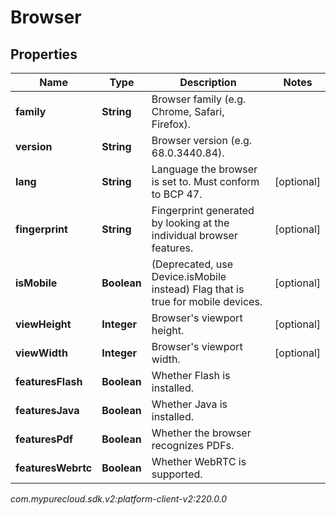 # Browser


## Properties

| Name | Type | Description | Notes |
| ------------ | ------------- | ------------- | ------------- |
| **family** | **String** | Browser family (e.g. Chrome, Safari, Firefox). |  |
| **version** | **String** | Browser version (e.g. 68.0.3440.84). |  |
| **lang** | **String** | Language the browser is set to. Must conform to BCP 47. |  [optional] |
| **fingerprint** | **String** | Fingerprint generated by looking at the individual browser features. |  [optional] |
| **isMobile** | **Boolean** | (Deprecated, use Device.isMobile instead) Flag that is true for mobile devices. |  [optional] |
| **viewHeight** | **Integer** | Browser's viewport height. |  [optional] |
| **viewWidth** | **Integer** | Browser's viewport width. |  [optional] |
| **featuresFlash** | **Boolean** | Whether Flash is installed. |  |
| **featuresJava** | **Boolean** | Whether Java is installed. |  |
| **featuresPdf** | **Boolean** | Whether the browser recognizes PDFs. |  |
| **featuresWebrtc** | **Boolean** | Whether WebRTC is supported. |  |




_com.mypurecloud.sdk.v2:platform-client-v2:220.0.0_
